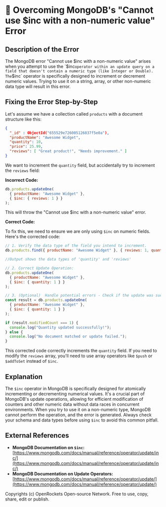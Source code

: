 # 🐞 Overcoming MongoDB's "Cannot use $inc with a non-numeric value" Error


## Description of the Error

The MongoDB error "Cannot use $inc with a non-numeric value" arises when you attempt to use the `$inc` operator within an update query on a field that doesn't contain a numeric type (like Integer or Double).  The `$inc` operator is specifically designed to increment or decrement numeric values.  Trying to use it on a string, array, or other non-numeric data type will result in this error.


## Fixing the Error Step-by-Step

Let's assume we have a collection called `products` with a document structure like this:

```json
{
  "_id" : ObjectId("655529e726005126837f5e0a"),
  "productName": "Awesome Widget",
  "quantity": 10,
  "price": 25.99,
  "reviews": [ "Great product!", "Needs improvement." ]
}
```

We want to increment the `quantity` field, but accidentally try to increment the `reviews` field:

**Incorrect Code:**

```javascript
db.products.updateOne(
  { productName: "Awesome Widget" },
  { $inc: { reviews: 1 } }
);
```

This will throw the "Cannot use $inc with a non-numeric value" error.

**Correct Code:**

To fix this, we need to ensure we are only using `$inc` on numeric fields. Here's the corrected code:


```javascript
// 1. Verify the data type of the field you intend to increment.
db.products.find({ productName: "Awesome Widget" }, { reviews: 1, quantity: 1, _id: 0 })

//Output shows the data types of 'quantity' and 'reviews'

// 2. Correct Update Operation:
db.products.updateOne(
  { productName: "Awesome Widget" },
  { $inc: { quantity: 1 } }
);

// 3. (Optional)  Handle potential errors - Check if the update was successful.
const result = db.products.updateOne(
  { productName: "Awesome Widget" },
  { $inc: { quantity: 1 } }
);

if (result.modifiedCount === 1) {
  console.log("Quantity updated successfully!");
} else {
  console.log("No document matched or update failed.");
}
```

This corrected code correctly increments the `quantity` field.  If you need to modify the `reviews` array, you'll need to use array operators like `$push` or `$addToSet` instead of `$inc`.

## Explanation

The `$inc` operator in MongoDB is specifically designed for atomically incrementing or decrementing numerical values. It's a crucial part of MongoDB's update operations, allowing for efficient modification of counters and other numeric data without data races in concurrent environments.  When you try to use it on a non-numeric type, MongoDB cannot perform the operation, and the error is generated.  Always check your schema and data types before using `$inc` to avoid this common pitfall.


## External References

* **MongoDB Documentation on `$inc`:** [https://www.mongodb.com/docs/manual/reference/operator/update/inc/](https://www.mongodb.com/docs/manual/reference/operator/update/inc/)
* **MongoDB Documentation on Update Operators:** [https://www.mongodb.com/docs/manual/reference/operator/update/](https://www.mongodb.com/docs/manual/reference/operator/update/)


Copyrights (c) OpenRockets Open-source Network. Free to use, copy, share, edit or publish.

